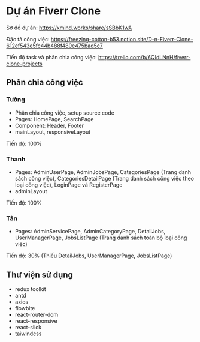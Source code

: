 # Dự án Fiverr Clone

Sơ đồ dự án: https://xmind.works/share/sSBbK1wA

Đặc tả công việc: https://freezing-cotton-b53.notion.site/D-n-Fiverr-Clone-612ef543e5fc44b488f480e475bad5c7

Tiến độ task và phân chia công việc: https://trello.com/b/6QIdLNnH/fiverr-clone-projects

## Phân chia công việc
### Tường
- Phân chia công việc, setup source code
- Pages: HomePage, SearchPage
- Component: Header, Footer
- mainLayout, responsiveLayout

Tiến độ: 100%

### Thanh
- Pages: AdminUserPage, AdminJobsPage, CategoriesPage (Trang danh sách công việc), CategoriesDetailPage (Trang danh sách công việc theo loại công việc), LoginPage và RegisterPage
- adminLayout

Tiến độ: 100%

### Tân
- Pages: AdminServicePage, AdminCategoryPage, DetailJobs, UserManagerPage, JobsListPage (Trang danh sách toàn bộ loại công việc)

Tiến độ: 30% (Thiếu DetailJobs, UserManagerPage, JobsListPage)

## Thư viện sử dụng
- redux toolkit
- antd
- axios
- flowbite
- react-router-dom
- react-responsive
- react-slick
- taiwindcss
